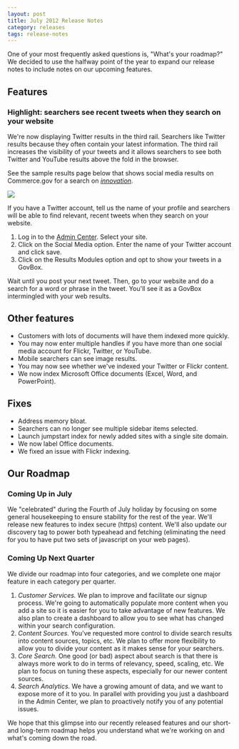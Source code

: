 ```yaml
---
layout: post
title: July 2012 Release Notes
category: releases
tags: release-notes
---
```


One of your most frequently asked questions is, "What's your roadmap?" We decided to use the halfway point of the year to expand our release notes to include notes on our upcoming features.

## Features

### Highlight: searchers see recent tweets when they search on your website

We're now displaying Twitter results in the third rail. Searchers like Twitter results because they often contain your latest information. The third rail increases the  visibility of your tweets and it allows searchers to see both Twitter and YouTube results above the fold in the browser.

See the sample results page below that shows social media results on Commerce.gov for a search on *[innovation](https://search.commerce.gov/search?query=innovation&amp;affiliate=commerce.gov)*.

<img src="https://d3qcdigd1fhos0.cloudfront.net/blog/img/tumblr_m71vk4FInR1qid15q.jpg"/>

If you have a Twitter account, tell us the name of your profile and searchers will be able to find relevant, recent tweets when they search on your website.

1. Log in to the [Admin Center](https://search.usa.gov/sites/). Select your site.
1. Click on the Social Media option. Enter the name of your Twitter account and click save.
1. Click on the Results Modules option and opt to show your tweets in a GovBox.

Wait until you post your next tweet. Then, go to your website and do a search for a word or phrase in the tweet. You'll see it as a GovBox intermingled with your web results.

## Other features

* Customers with lots of documents will have them indexed more quickly.
* You may now enter multiple handles if you have more than one social media account for Flickr, Twitter, or YouTube.
* Mobile searchers can see image results.
* You may now see whether we've indexed your Twitter or Flickr content.
* We now index Microsoft Office documents (Excel, Word, and PowerPoint).

## Fixes

* Address memory bloat.
* Searchers can no longer see multiple sidebar items selected.
* Launch jumpstart index for newly added sites with a single site domain.
* We now label Office documents.
* We fixed an issue with Flickr indexing.

## Our Roadmap

### Coming Up in July

We "celebrated" during the Fourth of July holiday by focusing on some general housekeeping to ensure stability for the rest of the year. We'll release new features to index secure (https) content. We'll also update our discovery tag to power both typeahead and fetching (eliminating the need for you to have put two sets of javascript on your web pages).

### Coming Up Next Quarter

We divide our roadmap into four categories, and we complete one major feature in each category per quarter.

1. *Customer Services.* We plan to improve and facilitate our signup process. We're going to automatically populate more content when you add a site so it is easier for you to take advantage of new features. We also plan to create a dashboard to allow you to see what has changed within your search configuration.
1. *Content Sources.* You've requested more control to divide search results into content sources, topics, etc. We plan to offer more flexibility to allow you to divide your content as it makes sense for your searchers.
1. *Core Search.* One good (or bad) aspect about search is that there is always more work to do in terms of relevancy, speed, scaling, etc. We plan to focus on tuning these aspects, especially for our newer content sources.
1. *Search Analytics.* We have a growing amount of data, and we want to expose more of it to you. In parallel with providing you just a dashboard in the Admin Center, we plan to proactively notify you of any potential issues.

We hope that this glimpse into our recently released features and our short- and long-term roadmap helps you understand what we're working on and what's coming down the road.